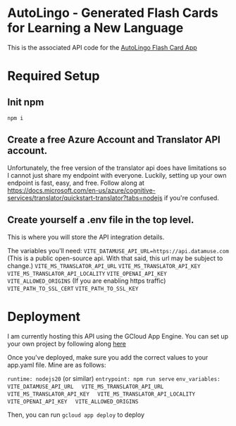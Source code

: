 # AutoLingo - Generated Flash Cards for Learning a New Language

This is the associated API code for the [AutoLingo Flash Card App](https://github.com/NoahMcGraw/AutoLingo)

# Required Setup

## Init npm

`npm i`

## Create a free Azure Account and Translator API account.

Unfortunately, the free version of the translator api does have limitations so I cannot just share my endpoint with everyone. Luckily, setting up your own endpoint is fast, easy, and free. Follow along at https://docs.microsoft.com/en-us/azure/cognitive-services/translator/quickstart-translator?tabs=nodejs if you're confused.

## Create yourself a .env file in the top level.

This is where you will store the API integration details.

The variables you'll need:
`VITE_DATAMUSE_API_URL=https://api.datamuse.com` (This is a public open-source api. With that said, this url may be subject to change.)
`VITE_MS_TRANSLATOR_API_URL`
`VITE_MS_TRANSLATOR_API_KEY`
`VITE_MS_TRANSLATOR_API_LOCALITY`
`VITE_OPENAI_API_KEY`
`VITE_ALLOWED_ORIGINS`
(If you are enabling https traffic)
`VITE_PATH_TO_SSL_CERT`
`VITE_PATH_TO_SSL_KEY`

# Deployment

I am currently hosting this API using the GCloud App Engine. You can set up your own project by following along [here](https://cloud.google.com/appengine/docs/standard/nodejs/building-app)

Once you've deployed, make sure you add the correct values to your app.yaml file. Mine are as follows:

`runtime: nodejs20` (or similar)
`entrypoint: npm run serve`
`env_variables:`
`  VITE_DATAMUSE_API_URL`
`  VITE_MS_TRANSLATOR_API_URL`
`  VITE_MS_TRANSLATOR_API_KEY`
`  VITE_MS_TRANSLATOR_API_LOCALITY`
`  VITE_OPENAI_API_KEY`
`  VITE_ALLOWED_ORIGINS`

Then, you can run `gcloud app deploy` to deploy
